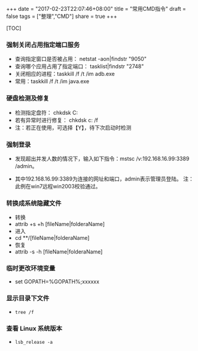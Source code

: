 +++
date = "2017-02-23T22:07:46+08:00"
title = "常用CMD指令"
draft = false
tags = ["整理","CMD"]
share = true
+++

[TOC]

### 强制关闭占用指定端口服务
- 查询指定窗口是否被占用： netstat -aon|findstr "9050"
- 查询哪个应用占用了指定端口： tasklist|findstr "2748"
- 关闭相应的进程：taskkill /f /t /im adb.exe
- 常用：taskkill /f /t /im java.exe


### 硬盘检测及修复
- 检测指定盘符： chkdsk C:
- 若有异常时进行修复： chkdsk c: /f
- 注：若正在使用，可选择【Y】，待下次启动时检测


### 强制登录
- 发现超出并发人数的情况下，输入如下指令：mstsc /v:192.168.16.99:3389 /admin。
+ 其中192.168.16.99:3389为连接的网址和端口，admin表示管理员登陆。
 注：此例在win7远程win2003校验通过。


### 转换成系统隐藏文件
- 转换
- attrib +s +h [fileName|folderaName]
- 进入
- cd **/[fileName|folderaName]
- 恢复
- attrib -s -h [fileName|folderaName]


### 临时更改环境变量
- set GOPATH=%GOPATH%;xxxxxx


### 显示目录下文件
- `tree /f`

### 查看 Linux 系统版本
- `lsb_release -a`
